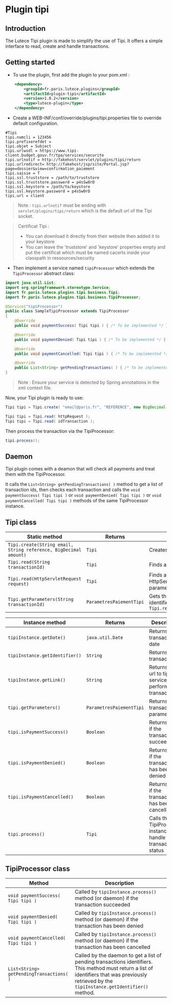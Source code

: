 # Plugin tipi

## Introduction
The Lutece Tipi plugin is made to simplify the use of Tipi. It offers a simple interface to read, create and handle transactions.

## Getting started
* To use the plugin, first add the plugin to your pom.xml :
```xml
    <dependency>
        <groupId>fr.paris.lutece.plugins</groupId>
        <artifactId>plugin-tipi</artifactId>
        <version>1.0.2</version>
        <type>lutece-plugin</type>
    </dependency>
```
* Create a WEB-INF/conf/override/plugins/tipi.properties file to override default configuration.

```properties
#Tipi
tipi.numcli = 123456
tipi.prefixerefdet = 
tipi.objet = Subject
tipi.urlwsdl = https://www.tipi-client.budget.gouv.fr/tpa/services/securite
tipi.urlnotif = http://fakehost/servlet/plugins/tipi/return
tipi.urlredirect= http://fakehost/jsp/site/Portal.jsp?page=dossier&view=confirmation_paiement
tipi.saisie = T
tipi.ssl.truststore = /path/to/truststore
tipi.ssl.truststore.password = p4sSw0rD
tipi.ssl.keystore = /path/to/keystore
tipi.ssl.keystore.password = p4sSw0rD
tipi.url = client
```
> Note : `tipi.urlnotif` must be ending with `servlet/plugins/tipi/return` which is the default url of the Tipi socket.

> Certificat Tipi :
> * You can download it directly from their website then added it to your keystore
> * You can leave the 'truststore' and  'keystore' properties empty and put the certificat which must be named cacerts inside your classpath in ressources/security
* Then implement a service named `tipiProcessor` which extends the `TipiProcessor` abstract class:
```java
import java.util.List;
import org.springframework.stereotype.Service;
import fr.paris.lutece.plugins.tipi.business.Tipi;
import fr.paris.lutece.plugins.tipi.business.TipiProcessor;

@Service("tipiProcessor")
public class SampleTipiProcessor extends TipiProcessor
{
    @Override
    public void paymentSuccess( Tipi tipi ) { /* To be implemented */ }

    @Override
    public void paymentDenied( Tipi tipi ) { /* To be implemented */ }

    @Override
    public void paymentCancelled( Tipi tipi ) { /* To be implemented */ }

    @Override
    public List<String> getPendingTransactions( ) { /* To be implemented */ }
}
```
> Note : Ensure your service is detected by Spring annotations in the xml context file.

Now, your Tipi plugin is ready to use:

```java
Tipi tipi = Tipi.create( "email@paris.fr", "REFERENCE", new BigDecimal(12.5) );
```
```java
Tipi tipi = Tipi.read( httpRequest );
Tipi tipi = Tipi.read( idTransaction );
```
Then process the transaction via the TipiProcessor:
```java
tipi.process();
```

## Daemon
Tipi plugin comes with a deamon that will check all payments and treat them with the TipiProcessor.

It calls the `List<String> getPendingTransactions( )` method to get a list of transaction ids, then checks each transaction and calls the `void paymentSuccess( Tipi tipi )` or `void paymentDenied( Tipi tipi )` or `void paymentCancelled( Tipi tipi )` methods of the same TipiProcessor instance.

## Tipi class
Static method | Returns | Description
--------------|---------|------------
`Tipi.create(String email, String reference, BigDecimal amount)` | `Tipi` | Creates a Tipi transaction
`Tipi.read(String transactionId)` | `Tipi` | Finds a Tipi transaction via its identifier
`Tipi.read(HttpServletRequest request)` | `Tipi` | Finds a Tipi transaction via an HttpServletRequest containing an idop parameter 
`Tipi.getParameters(String transactionId)` | `ParametresPaiementTipi` | Gets the parameters of a transaction via its identifier. Shortcut for `Tipi.read(transactionId).getParameters()`

Instance method | Returns | Description
----------------|---------|------------
`tipiInstance.getDate()` | `java.util.Date` | Returns the transaction date
`tipiInstance.getIdentifier()` | `String` | Returns the transaction id
`tipiInstance.getLink()` | `String` | Returns the url to tipi service to perform the transaction
`tipi.getParameters()` | `ParametresPaiementTipi` | Returns the transaction parameters
`tipi.isPaymentSuccess()` | `Boolean` | Returns true if the transaction succeeded
`tipi.isPaymentDenied()` | `Boolean` | Returns true if the transaction has been denied
`tipi.isPaymentCancelled()` | `Boolean` | Returns true if the transaction has been cancelled
`tipi.process()` | `Tipi` | Calls the TipiProcessor instance to handle transaction status

## TipiProcessor class
Method | Description
-------|------------
`void paymentSuccess( Tipi tipi )` | Called by `tipiInstance.process()` method (or daemon) if the transaction succeeded
`void paymentDenied( Tipi tipi )` | Called by `tipiInstance.process()` method (or daemon) if the transaction has been denied
`void paymentCancelled( Tipi tipi )` | Called by `tipiInstance.process()` method (or daemon) if the transaction has been cancelled
`List<String> getPendingTransactions( )` | Called by the daemon to get a list of pending transactions identifiers. This method must return a list of identifiers that was previously retrieved by the `tipiInstance.getIdentifier()` method.
